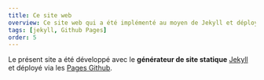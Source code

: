 ```yaml
---
title: Ce site web
overview: Ce site web qui a été implémenté au moyen de Jekyll et déployé avec les pages Github.
tags: [jekyll, Github Pages]
order: 5
---
```


Le présent site a été développé avec le **générateur de site statique**  [Jekyll](https://jekyllrb.com/) et déployé via les [Pages Github](https://pages.github.com/).